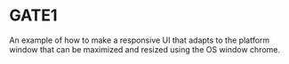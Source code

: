 # GATE1
An example of how to make a responsive UI that adapts to the platform window that can be maximized and resized using the OS window chrome. 
